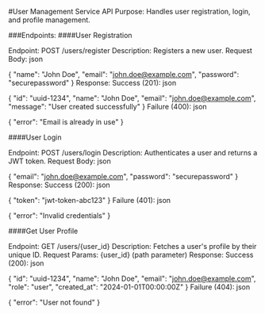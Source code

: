 #User Management Service
API Purpose:
Handles user registration, login, and profile management.

###Endpoints:
####User Registration

Endpoint: POST /users/register
Description: Registers a new user.
Request Body:
json

{
"name": "John Doe",
"email": "john.doe@example.com",
"password": "securepassword"
}
Response:
Success (201):
json

{
"id": "uuid-1234",
"name": "John Doe",
"email": "john.doe@example.com",
"message": "User created successfully"
}
Failure (400):
json

{
"error": "Email is already in use"
}

####User Login

Endpoint: POST /users/login
Description: Authenticates a user and returns a JWT token.
Request Body:
json

{
"email": "john.doe@example.com",
"password": "securepassword"
}
Response:
Success (200):
json

{
"token": "jwt-token-abc123"
}
Failure (401):
json

{
"error": "Invalid credentials"
}

####Get User Profile

Endpoint: GET /users/{user_id}
Description: Fetches a user's profile by their unique ID.
Request Params: {user_id} (path parameter)
Response:
Success (200):
json

{
"id": "uuid-1234",
"name": "John Doe",
"email": "john.doe@example.com",
"role": "user",
"created_at": "2024-01-01T00:00:00Z"
}
Failure (404):
json

{
"error": "User not found"
}
